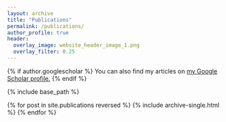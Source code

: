 ```yaml
---
layout: archive
title: "Publications"
permalink: /publications/
author_profile: true
header:
  overlay_image: website_header_image_1.png
  overlay_filter: 0.25
---
```


{% if author.googlescholar %}
  You can also find my articles on <u><a href="{{author.googlescholar}}">my Google Scholar profile</a>.</u>
{% endif %}

{% include base_path %}

{% for post in site.publications reversed %}
  {% include archive-single.html %}
{% endfor %}
